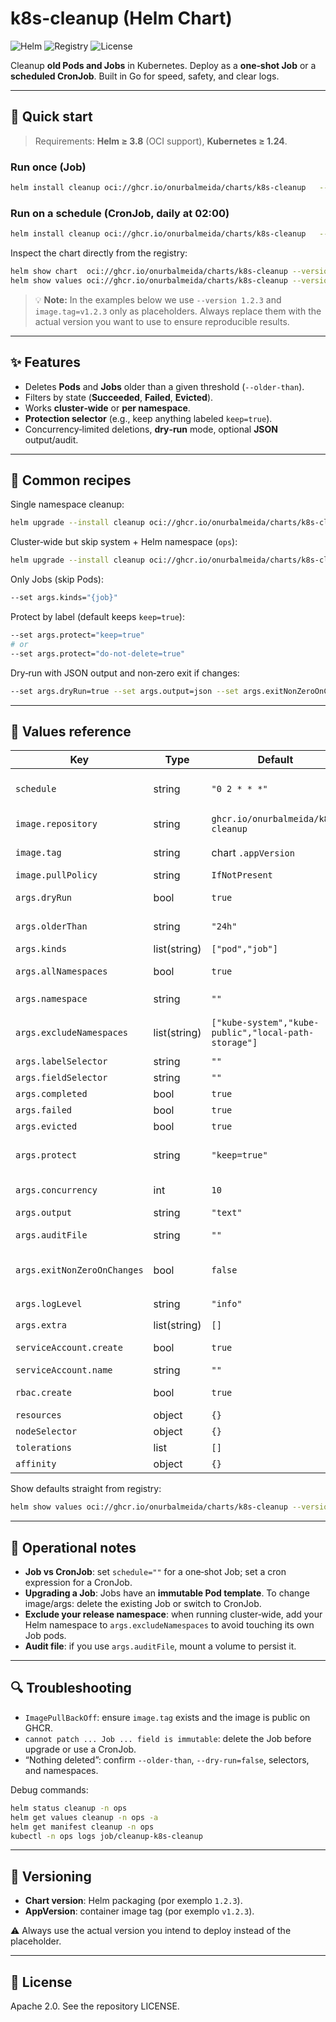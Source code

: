 # k8s-cleanup (Helm Chart)

![Helm](https://img.shields.io/badge/helm-oci-blue)
![Registry](https://img.shields.io/badge/registry-ghcr.io-black)
![License](https://img.shields.io/badge/license-Apache--2.0-green)

Cleanup **old Pods and Jobs** in Kubernetes. Deploy as a **one‑shot Job** or a **scheduled CronJob**. Built in Go for speed, safety, and clear logs.

---

## 🚀 Quick start

> Requirements: **Helm ≥ 3.8** (OCI support), **Kubernetes ≥ 1.24**.

### Run once (Job)
```bash
helm install cleanup oci://ghcr.io/onurbalmeida/charts/k8s-cleanup   --version 1.2.3   -n ops --create-namespace   --set schedule=""   --set image.repository=ghcr.io/onurbalmeida/k8s-cleanup   --set image.tag=v1.2.3   --set args.allNamespaces=false   --set args.namespace=cleanup-test   --set args.olderThan=12h   --set args.dryRun=false
```

### Run on a schedule (CronJob, daily at 02:00)
```bash
helm install cleanup oci://ghcr.io/onurbalmeida/charts/k8s-cleanup   --version 1.2.3   -n ops --create-namespace   --set schedule="0 2 * * *"   --set image.repository=ghcr.io/onurbalmeida/k8s-cleanup   --set image.tag=v1.2.3   --set args.allNamespaces=true   --set args.olderThan=24h   --set args.dryRun=false
```

Inspect the chart directly from the registry:
```bash
helm show chart  oci://ghcr.io/onurbalmeida/charts/k8s-cleanup --version 1.2.3
helm show values oci://ghcr.io/onurbalmeida/charts/k8s-cleanup --version 1.2.3
```

> 💡 **Note:** In the examples below we use `--version 1.2.3` and `image.tag=v1.2.3` only as placeholders.
> Always replace them with the actual version you want to use to ensure reproducible results.

---

## ✨ Features

- Deletes **Pods** and **Jobs** older than a given threshold (`--older-than`).
- Filters by state (**Succeeded**, **Failed**, **Evicted**).
- Works **cluster‑wide** or **per namespace**.
- **Protection selector** (e.g., keep anything labeled `keep=true`).
- Concurrency‑limited deletions, **dry‑run** mode, optional **JSON** output/audit.

---

## 🔧 Common recipes

Single namespace cleanup:
```bash
helm upgrade --install cleanup oci://ghcr.io/onurbalmeida/charts/k8s-cleanup   --version 1.2.3 -n ops   --set schedule=""   --set image.tag=v1.2.3   --set args.allNamespaces=false   --set args.namespace=cleanup-test   --set args.olderThan=12h   --set args.failed=true --set args.completed=true --set args.evicted=true   --set args.dryRun=false
```

Cluster‑wide but skip system + Helm namespace (`ops`):
```bash
helm upgrade --install cleanup oci://ghcr.io/onurbalmeida/charts/k8s-cleanup   --version 1.2.3 -n ops   --set schedule="*/30 * * * *"   --set image.tag=v1.2.3   --set args.allNamespaces=true   --set args.excludeNamespaces="{ops,kube-system,kube-public,local-path-storage}"   --set args.olderThan=24h --set args.dryRun=false
```

Only Jobs (skip Pods):
```bash
--set args.kinds="{job}"
```

Protect by label (default keeps `keep=true`):
```bash
--set args.protect="keep=true"
# or
--set args.protect="do-not-delete=true"
```

Dry‑run with JSON output and non‑zero exit if changes:
```bash
--set args.dryRun=true --set args.output=json --set args.exitNonZeroOnChanges=true
```

---

## 🧰 Values reference

| Key | Type | Default | Description |
|-----|------|---------|-------------|
| `schedule` | string | `"0 2 * * *"` | When set, deploy as **CronJob**; empty for **one‑shot Job** |
| `image.repository` | string | `ghcr.io/onurbalmeida/k8s-cleanup` | Container image repository |
| `image.tag` | string | chart `.appVersion` | Container image tag (e.g., `v1.2.3`) |
| `image.pullPolicy` | string | `IfNotPresent` | Image pull policy |
| `args.dryRun` | bool | `true` | Don’t delete, only report |
| `args.olderThan` | string | `"24h"` | Age threshold (`30m`, `12h`, `7d`, …) |
| `args.kinds` | list(string) | `["pod","job"]` | Kinds to target |
| `args.allNamespaces` | bool | `true` | If true, process all namespaces |
| `args.namespace` | string | `""` | Namespace when `allNamespaces=false` |
| `args.excludeNamespaces` | list(string) | `["kube-system","kube-public","local-path-storage"]` | Namespaces to skip (consider adding your Helm ns) |
| `args.labelSelector` | string | `""` | Label selector |
| `args.fieldSelector` | string | `""` | Field selector |
| `args.completed` | bool | `true` | Include **Completed** |
| `args.failed` | bool | `true` | Include **Failed** |
| `args.evicted` | bool | `true` | Include **Evicted** |
| `args.protect` | string | `"keep=true"` | Skip resources matching this selector |
| `args.concurrency` | int | `10` | Max parallel deletions |
| `args.output` | string | `"text"` | Output: `text` or `json` |
| `args.auditFile` | string | `""` | Write JSON audit to file (container FS) |
| `args.exitNonZeroOnChanges` | bool | `false` | Exit code `1` if something would be/was deleted |
| `args.logLevel` | string | `"info"` | `debug`, `info`, `warn`, `error` |
| `args.extra` | list(string) | `[]` | Extra raw CLI args |
| `serviceAccount.create` | bool | `true` | Create a ServiceAccount |
| `serviceAccount.name` | string | `""` | Use existing SA |
| `rbac.create` | bool | `true` | Create ClusterRole/Binding |
| `resources` | object | `{}` | Pod resources |
| `nodeSelector` | object | `{}` | Pod node selector |
| `tolerations` | list | `[]` | Pod tolerations |
| `affinity` | object | `{}` | Pod affinity |

Show defaults straight from registry:
```bash
helm show values oci://ghcr.io/onurbalmeida/charts/k8s-cleanup --version 1.2.3
```

---

## 📝 Operational notes

- **Job vs CronJob**: set `schedule=""` for a one‑shot Job; set a cron expression for a CronJob.
- **Upgrading a Job**: Jobs have an **immutable Pod template**. To change image/args: delete the existing Job or switch to CronJob.
- **Exclude your release namespace**: when running cluster‑wide, add your Helm namespace to `args.excludeNamespaces` to avoid touching its own Job pods.
- **Audit file**: if you use `args.auditFile`, mount a volume to persist it.

---

## 🔍 Troubleshooting

- `ImagePullBackOff`: ensure `image.tag` exists and the image is public on GHCR.
- `cannot patch ... Job ... field is immutable`: delete the Job before upgrade or use a CronJob.
- “Nothing deleted”: confirm `--older-than`, `--dry-run=false`, selectors, and namespaces.

Debug commands:
```bash
helm status cleanup -n ops
helm get values cleanup -n ops -a
helm get manifest cleanup -n ops
kubectl -n ops logs job/cleanup-k8s-cleanup
```

---

## 🔖 Versioning

- **Chart version**: Helm packaging (por exemplo `1.2.3`).
- **AppVersion**: container image tag (por exemplo `v1.2.3`).

⚠️ Always use the actual version you intend to deploy instead of the placeholder.

---

## 📜 License

Apache 2.0. See the repository LICENSE.
